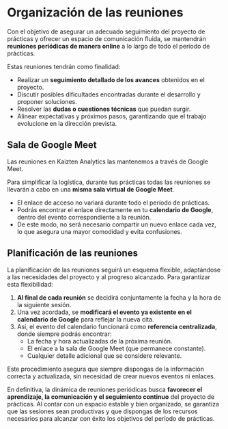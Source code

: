 # Organización de las reuniones

Con el objetivo de asegurar un adecuado seguimiento del proyecto de prácticas y ofrecer un espacio de comunicación fluida, se mantendrán **reuniones periódicas de manera online** a lo largo de todo el período de prácticas.  

Estas reuniones tendrán como finalidad:  

- Realizar un **seguimiento detallado de los avances** obtenidos en el proyecto.  
- Discutir posibles dificultades encontradas durante el desarrollo y proponer soluciones.  
- Resolver las **dudas o cuestiones técnicas** que puedan surgir.  
- Alinear expectativas y próximos pasos, garantizando que el trabajo evolucione en la dirección prevista.

## Sala de Google Meet

Las reuniones en Kaizten Analytics las mantenemos a través de Google Meet.

Para simplificar la logística, durante tus prácticas todas las reuniones se llevarán a cabo en una **misma sala virtual de Google Meet**.

- El enlace de acceso no variará durante todo el período de prácticas.  
- Podrás encontrar el enlace directamente en tu **calendario de Google**, dentro del evento correspondiente a la reunión.  
- De este modo, no será necesario compartir un nuevo enlace cada vez, lo que asegura una mayor comodidad y evita confusiones. 

## Planificación de las reuniones

La planificación de las reuniones seguirá un esquema flexible, adaptándose a las necesidades del proyecto y al progreso alcanzado. Para garantizar esta flexibilidad:  

1. **Al final de cada reunión** se decidirá conjuntamente la fecha y la hora de la siguiente sesión.  
2. Una vez acordada, se **modificará el evento ya existente en el calendario de Google** para reflejar la nueva cita.
3. Así, el evento del calendario funcionará como **referencia centralizada**, donde siempre podrás encontrar:  
   - La fecha y hora actualizadas de la próxima reunión.  
   - El enlace a la sala de Google Meet (que permanece constante).  
   - Cualquier detalle adicional que se considere relevante.  

Este procedimiento asegura que siempre dispongas de la información correcta y actualizada, sin necesidad de crear nuevos eventos ni enlaces.  

En definitiva, la dinámica de reuniones periódicas busca **favorecer el aprendizaje, la comunicación y el seguimiento continuo** del proyecto de prácticas. Al contar con un espacio estable y bien organizado, se garantiza que las sesiones sean productivas y que dispongas de los recursos necesarios para alcanzar con éxito los objetivos del período de prácticas.  